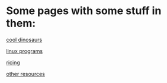# Some pages with some stuff in them:

[cool dinosaurs](trex/index.html)

[linux programs](reads/linux-software)

[ricing](reads/ricing)

[other resources](reads/zachs-resources)
